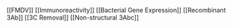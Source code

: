 [[FMDV]]
[[Immunoreactivity]]
[[Bacterial Gene Expression]]
[[Recombinant 3Ab]]
[[3C Removal]]
[[Non-structural 3Abc]]

